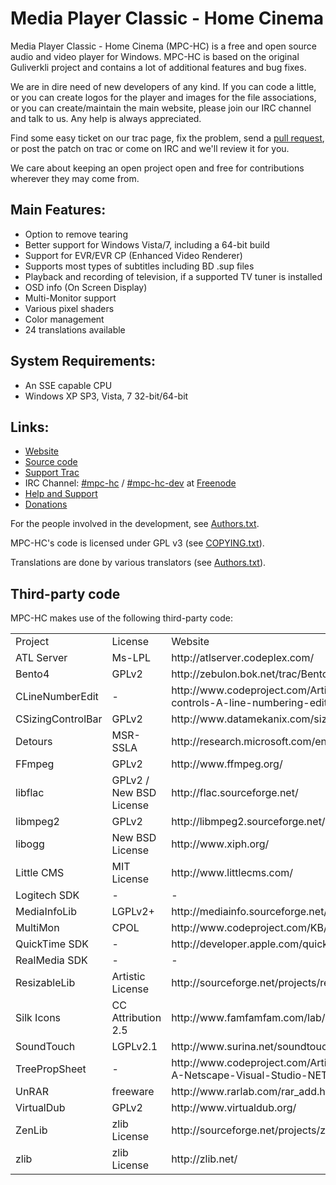 Media Player Classic - Home Cinema
==================================

Media Player Classic - Home Cinema (MPC-HC) is a free and open source audio
and video player for Windows. MPC-HC is based on the original Guliverkli project
and contains a lot of additional features and bug fixes.

We are in dire need of new developers of any kind. If you can code a little, or you can create
logos for the player and images for the file associations, or you can create/maintain the main
website, please join our IRC channel and talk to us. Any help is always appreciated.

Find some easy ticket on our trac page, fix the problem, send a
[pull request](https://github.com/mpc-hc/mpc-hc/pulls),
or post the patch on trac or come on IRC and we'll review it for you.

We care about keeping an open project open and free for contributions wherever they may come from.


Main Features:
--------------
* Option to remove tearing
* Better support for Windows Vista/7, including a 64-bit build
* Support for EVR/EVR CP (Enhanced Video Renderer)
* Supports most types of subtitles including BD .sup files
* Playback and recording of television, if a supported TV tuner is installed
* OSD info (On Screen Display)
* Multi-Monitor support
* Various pixel shaders
* Color management
* 24 translations available


System Requirements:
--------------------
* An SSE capable CPU
* Windows XP SP3, Vista, 7 32-bit/64-bit


Links:
------
* [Website](http://mpc-hc.sourceforge.net)
* [Source code](https://github.com/mpc-hc)
* [Support Trac](http://sourceforge.net/apps/trac/mpc-hc)
* IRC Channel: [#mpc-hc](http://webchat.freenode.net/?randomnick=1&channels=mpc-hc&prompt=1&uio=d4)
   / [#mpc-hc-dev](http://webchat.freenode.net/?randomnick=1&channels=mpc-hc-dev&prompt=1&uio=d4) at [Freenode](http://freenode.net/)
* [Help and Support](http://sourceforge.net/apps/trac/mpc-hc/)
* [Donations](http://sourceforge.net/donate/index.php?group_id=170561)


For the people involved in the development, see
[Authors.txt](https://github.com/mpc-hc/mpc-hc/blob/master/docs/Authors.txt).

MPC-HC's code is licensed under GPL v3 (see
[COPYING.txt](https://raw.github.com/mpc-hc/mpc-hc/master/COPYING.txt)).

Translations are done by various translators (see
[Authors.txt](https://github.com/mpc-hc/mpc-hc/blob/master/docs/Authors.txt)).

Third-party code
----------------

MPC-HC makes use of the following third-party code:

<table>
    <tr><td align=left>Project</td><td>License</td><td>Website</td></tr>
    <tr><td>ATL Server</td> <td>Ms-LPL</td> <td>http://atlserver.codeplex.com/</td></tr>
    <tr><td>Bento4</td> <td>GPLv2</td> <td>http://zebulon.bok.net/trac/Bento4</td></tr>
    <tr><td>CLineNumberEdit</td> <td>-</td> <td>http://www.codeproject.com/Articles/6385/Controls-in-controls-A-line-numbering-edit-box</td></tr>
    <tr><td>CSizingControlBar</td> <td>GPLv2</td> <td>http://www.datamekanix.com/sizecbar/</td></tr>
    <tr><td>Detours</td> <td>MSR-SSLA</td> <td>http://research.microsoft.com/en-us/projects/detours/</td></tr>
    <tr><td>FFmpeg</td> <td>GPLv2</td> <td>http://www.ffmpeg.org/</td></tr>
    <tr><td>libflac</td> <td>GPLv2 / New BSD License</td> <td>http://flac.sourceforge.net/</td></tr>
    <tr><td>libmpeg2</td> <td>GPLv2</td> <td>http://libmpeg2.sourceforge.net/</td></tr>
    <tr><td>libogg</td> <td>New BSD License</td> <td>http://www.xiph.org/</td></tr>
    <tr><td>Little CMS</td> <td>MIT License</td> <td>http://www.littlecms.com/</td></tr>
    <tr><td>Logitech SDK</td> <td>-</td> <td>-</td></tr>
    <tr><td>MediaInfoLib</td> <td>LGPLv2+</td> <td>http://mediainfo.sourceforge.net/</td></tr>
    <tr><td>MultiMon</td> <td>CPOL</td> <td>http://www.codeproject.com/KB/GDI/multimon.aspx</td></tr>
    <tr><td>QuickTime SDK</td> <td>-</td> <td>http://developer.apple.com/quicktime/</td></tr>
    <tr><td>RealMedia SDK</td> <td>-</td> <td>-</td></tr>
    <tr><td>ResizableLib</td> <td>Artistic License</td> <td>http://sourceforge.net/projects/resizablelib/</td></tr>
    <tr><td>Silk Icons</td> <td>CC Attribution 2.5</td> <td>http://www.famfamfam.com/lab/icons/silk/</td></tr>
    <tr><td>SoundTouch</td> <td>LGPLv2.1</td> <td>http://www.surina.net/soundtouch/</td></tr>
    <tr><td>TreePropSheet</td> <td>-</td> <td>http://www.codeproject.com/Articles/3709/CTreePropSheet-A-Netscape-Visual-Studio-NET-like-P</td></tr>
    <tr><td>UnRAR</td> <td>freeware</td> <td>http://www.rarlab.com/rar_add.htm
    <tr><td>VirtualDub</td> <td>GPLv2</td> <td>http://www.virtualdub.org/</td></tr>
    <tr><td>ZenLib</td> <td>zlib License</td> <td>http://sourceforge.net/projects/zenlib/</td></tr>
    <tr><td>zlib</td> <td>zlib License</td> <td>http://zlib.net/</td></tr>
</table>
